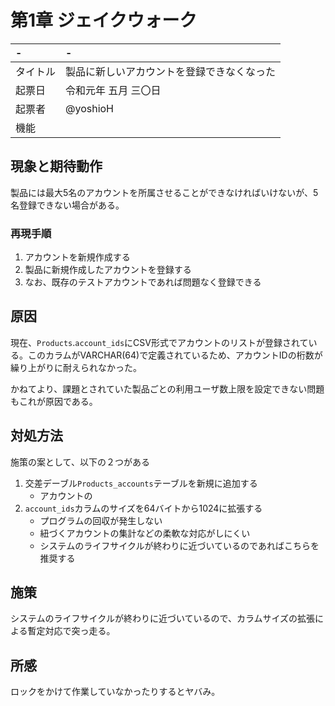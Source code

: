 # 第1章 ジェイクウォーク

| -      | -                   |
|:-------|:--------------------|
| タイトル   | 製品に新しいアカウントを登録できなくなった                    |
| 起票日 | 令和元年 五月 三〇日 |
| 起票者 | @yoshioH         |
| 機能   |                     |

## 現象と期待動作
製品には最大5名のアカウントを所属させることができなければいけないが、5名登録できない場合がある。  

### 再現手順
1. アカウントを新規作成する
1. 製品に新規作成したアカウントを登録する
1. なお、既存のテストアカウントであれば問題なく登録できる

## 原因
現在、`Products`.`account_ids`にCSV形式でアカウントのリストが登録されている。このカラムがVARCHAR(64)で定義されているため、アカウントIDの桁数が繰り上がりに耐えられなかった。

かねてより、課題とされていた製品ごとの利用ユーザ数上限を設定できない問題もこれが原因である。

## 対処方法
施策の案として、以下の２つがある
1. 交差デーブル`Products_accounts`テーブルを新規に追加する
    - アカウントの
1. `account_ids`カラムのサイズを64バイトから1024に拡張する
    - プログラムの回収が発生しない
    - 紐づくアカウントの集計などの柔軟な対応がしにくい
    - システムのライフサイクルが終わりに近づいているのであればこちらを推奨する

## 施策
システムのライフサイクルが終わりに近づいているので、カラムサイズの拡張による暫定対応で突っ走る。

## 所感
ロックをかけて作業していなかったりするとヤバみ。